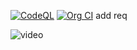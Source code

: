 [![CodeQL](https://github.com/devops-testbed/intake/actions/workflows/codeql-analysis.yml/badge.svg)](https://github.com/devops-testbed/intake/actions/workflows/codeql-analysis.yml)
[![Org CI](https://github.com/devops-testbed/intake/actions/workflows/org-ci-workflow.yml/badge.svg)](https://github.com/devops-testbed/intake/actions/workflows/org-ci-workflow.yml)
add req

![video](https://user-images.githubusercontent.com/10250297/190499727-461ba078-d2e1-4e2f-a066-ad43fd7e821a.gif)

